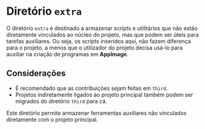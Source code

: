  # Diretório `extra`

O diretório `extra` é destinado a armazenar scripts e utilitários que não estão diretamente
vinculados ao núcleo do projeto, mas que podem ser úteis para tarefas auxiliares. Ou seja,
os scripts inseridos aqui, não fazem diferença para o projeto, a menos que o utilizador
do projeto decisa usá-lo para auxiliar na criação de programas em **AppImage**.

## Considerações

- É recomendado que as contribuições sejam feitas em `third`. 
- Projetos indiretamente ligados ao projeto principal também podem ser migrados
do diretório `third` para cá.

Este diretório permite armazenar ferramentas auxiliares não vinculados
diretamente com o projeto principal.
